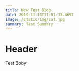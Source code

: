 ```yaml
---
title: New Test Blog
date: 2019-11-15T11:51:13.469Z
image: /static/img/cat.jpg
summary: Test Summary
---
```

# Header

Test Body
